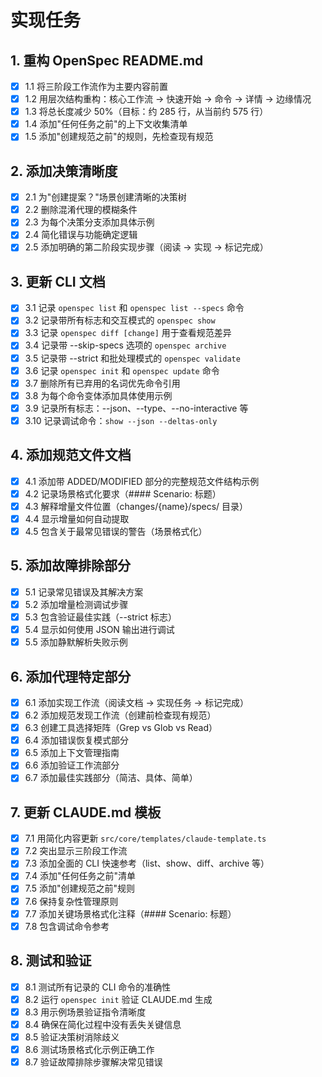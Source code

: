 # 实现任务

## 1. 重构 OpenSpec README.md
- [x] 1.1 将三阶段工作流作为主要内容前置
- [x] 1.2 用层次结构重构：核心工作流 → 快速开始 → 命令 → 详情 → 边缘情况
- [x] 1.3 将总长度减少 50%（目标：约 285 行，从当前约 575 行）
- [x] 1.4 添加"任何任务之前"的上下文收集清单
- [x] 1.5 添加"创建规范之前"的规则，先检查现有规范

## 2. 添加决策清晰度  
- [x] 2.1 为"创建提案？"场景创建清晰的决策树
- [x] 2.2 删除混淆代理的模糊条件
- [x] 2.3 为每个决策分支添加具体示例
- [x] 2.4 简化错误与功能确定逻辑
- [x] 2.5 添加明确的第二阶段实现步骤（阅读 → 实现 → 标记完成）

## 3. 更新 CLI 文档
- [x] 3.1 记录 `openspec list` 和 `openspec list --specs` 命令
- [x] 3.2 记录带所有标志和交互模式的 `openspec show`
- [x] 3.3 记录 `openspec diff [change]` 用于查看规范差异
- [x] 3.4 记录带 --skip-specs 选项的 `openspec archive`
- [x] 3.5 记录带 --strict 和批处理模式的 `openspec validate`
- [x] 3.6 记录 `openspec init` 和 `openspec update` 命令
- [x] 3.7 删除所有已弃用的名词优先命令引用
- [x] 3.8 为每个命令变体添加具体使用示例
- [x] 3.9 记录所有标志：--json、--type、--no-interactive 等
- [x] 3.10 记录调试命令：`show --json --deltas-only`

## 4. 添加规范文件文档
- [x] 4.1 添加带 ADDED/MODIFIED 部分的完整规范文件结构示例
- [x] 4.2 记录场景格式化要求（#### Scenario: 标题）
- [x] 4.3 解释增量文件位置（changes/{name}/specs/ 目录）
- [x] 4.4 显示增量如何自动提取
- [x] 4.5 包含关于最常见错误的警告（场景格式化）

## 5. 添加故障排除部分
- [x] 5.1 记录常见错误及其解决方案
- [x] 5.2 添加增量检测调试步骤
- [x] 5.3 包含验证最佳实践（--strict 标志）
- [x] 5.4 显示如何使用 JSON 输出进行调试
- [x] 5.5 添加静默解析失败示例

## 6. 添加代理特定部分
- [x] 6.1 添加实现工作流（阅读文档 → 实现任务 → 标记完成）
- [x] 6.2 添加规范发现工作流（创建前检查现有规范）
- [x] 6.3 创建工具选择矩阵（Grep vs Glob vs Read）
- [x] 6.4 添加错误恢复模式部分
- [x] 6.5 添加上下文管理指南
- [x] 6.6 添加验证工作流部分
- [x] 6.7 添加最佳实践部分（简洁、具体、简单）

## 7. 更新 CLAUDE.md 模板
- [x] 7.1 用简化内容更新 `src/core/templates/claude-template.ts`
- [x] 7.2 突出显示三阶段工作流
- [x] 7.3 添加全面的 CLI 快速参考（list、show、diff、archive 等）
- [x] 7.4 添加"任何任务之前"清单
- [x] 7.5 添加"创建规范之前"规则
- [x] 7.6 保持复杂性管理原则
- [x] 7.7 添加关键场景格式化注释（#### Scenario: 标题）
- [x] 7.8 包含调试命令参考

## 8. 测试和验证
- [x] 8.1 测试所有记录的 CLI 命令的准确性
- [x] 8.2 运行 `openspec init` 验证 CLAUDE.md 生成
- [x] 8.3 用示例场景验证指令清晰度
- [x] 8.4 确保在简化过程中没有丢失关键信息
- [x] 8.5 验证决策树消除歧义
- [x] 8.6 测试场景格式化示例正确工作
- [x] 8.7 验证故障排除步骤解决常见错误